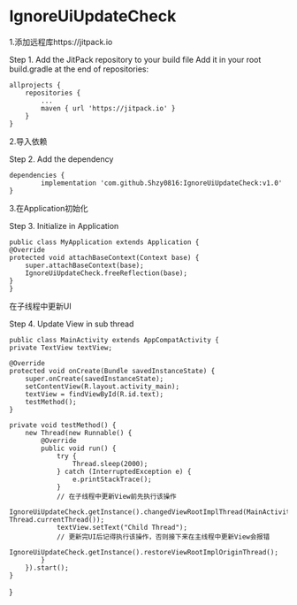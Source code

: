 # IgnoreUiUpdateCheck
1.添加远程库https://jitpack.io

Step 1. Add the JitPack repository to your build file
Add it in your root build.gradle at the end of repositories:

	allprojects {
		repositories {
			...
			maven { url 'https://jitpack.io' }
		}
	}
	
2.导入依赖

Step 2. Add the dependency

	dependencies {
	        implementation 'com.github.Shzy0816:IgnoreUiUpdateCheck:v1.0'
	}
	


3.在Application初始化

Step 3. Initialize in Application

	public class MyApplication extends Application {
    @Override
    protected void attachBaseContext(Context base) {
        super.attachBaseContext(base);
        IgnoreUiUpdateCheck.freeReflection(base);
    }
    }
    
在子线程中更新UI

Step 4. Update View in sub thread
	
	public class MainActivity extends AppCompatActivity {
    private TextView textView;

    @Override
    protected void onCreate(Bundle savedInstanceState) {
        super.onCreate(savedInstanceState);
        setContentView(R.layout.activity_main);
        textView = findViewById(R.id.text);
        testMethod();
    }
    
    private void testMethod() {
        new Thread(new Runnable() {
            @Override
            public void run() {
                try {
                    Thread.sleep(2000);
                } catch (InterruptedException e) {
                    e.printStackTrace();
                }
                // 在子线程中更新View前先执行该操作
                IgnoreUiUpdateCheck.getInstance().changedViewRootImplThread(MainActivity.this, Thread.currentThread());
                textView.setText("Child Thread");
                // 更新完UI后记得执行该操作，否则接下来在主线程中更新View会报错
                IgnoreUiUpdateCheck.getInstance().restoreViewRootImplOriginThread();
            }
        }).start();
    }
}


